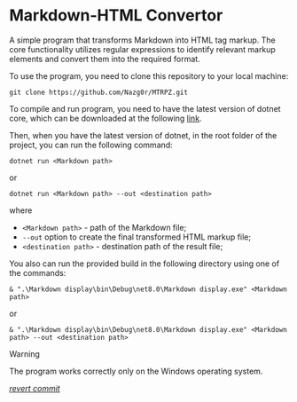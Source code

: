 # Markdown-HTML Convertor

A simple program that transforms Markdown into HTML tag markup. The core functionality utilizes regular expressions to identify relevant markup elements and convert them into the required format.

To use the program, you need to clone this repository to your local machine:
```
git clone https://github.com/Nazg0r/MTRPZ.git
```
To compile and run program, you need to have the latest version of dotnet core, which can be downloaded at the following [link](https://dotnet.microsoft.com/en-us/download).

Then, when you have the latest version of dotnet, in the root folder of the project, you can run the following command:
```
dotnet run <Markdown path>
```
or
```
dotnet run <Markdown path> --out <destination path>
```
where
- `<Markdown path>` - path of the Markdown file;
- `--out` option to create the final transformed HTML markup file;
- `<destination path>` - destination path of the result file;
  
You also can run the provided build in the following directory using one of the commands:
```
& ".\Markdown display\bin\Debug\net8.0\Markdown display.exe" <Markdown path>
```
or
```
& ".\Markdown display\bin\Debug\net8.0\Markdown display.exe" <Markdown path> --out <destination path>
```


> [!WARNING]  
> The program works correctly only on the Windows operating system.

*[revert commit](https://github.com/Nazg0r/MTRPZ/commit/0bfe6898a6d49f5e5c5253e8484c72bd273c51ed)*
